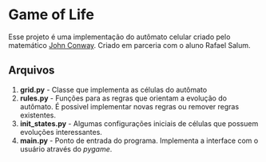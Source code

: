# Game of Life

Esse projeto é uma implementação do autômato celular criado pelo matemático [John Conway](https://pt.wikipedia.org/wiki/John_Conway). Criado em parceria com o aluno Rafael Salum.

## Arquivos

1. __grid.py__ - Classe que implementa as células do autômato
2. __rules.py__ - Funções para as regras que orientam a evolução do autômato. É possivel implementar novas regras ou remover regras existentes.
3. __init_states.py__ - Algumas configurações iniciais de células que possuem evoluções interessantes.
4. __main.py__ - Ponto de entrada do programa. Implementa a interface com o usuário através do *pygame*.